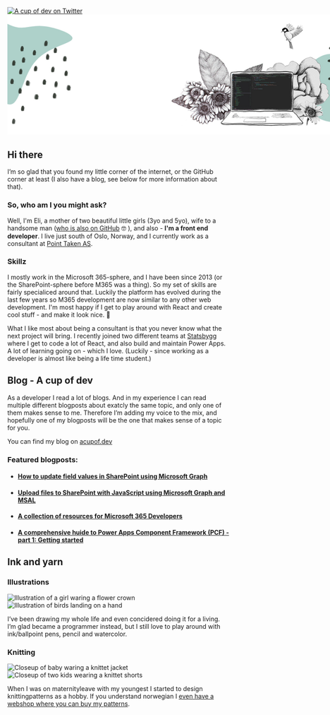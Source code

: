 [![A cup of dev on Twitter](https://img.shields.io/badge/Twitter-%40acupof_dev-blue?style=flat-square)](https://twitter.com/acupof_dev)
<img style="max-width:900px" src="./assets/mixed-media-illustration.jpg" />

## Hi there

I’m so glad that you found my little corner of the internet, or the GitHub corner at least (I also have a blog, see below for more information about that).

### So, who am I you might ask? 

Well, I'm Eli, a mother of two beautiful little girls (3yo and 5yo), wife to a handsome man ([who is also on GitHub](https://github.com/EspenSchei) 🤓 ), and also - **I'm a front end developer**. I live just south of Oslo, Norway, and I currently work as a consultant at [Point Taken AS](https://pointtaken.no/).

### Skillz
I mostly work in the Microsoft 365-sphere, and I have been since 2013 (or the SharePoint-sphere before M365 was a thing). So my set of skills are fairly specialiced around that. Luckily the platform has evolved during the last few years so M365 development are now similar to any other web development. I'm most happy if I get to play around with React and create cool stuff - and make it look nice. 💁

What I like most about being a consultant is that you never know what the next project will bring. I recently joined two different teams at [Statsbygg](https://www.statsbygg.no/) where I get to code a lot of React, and also build and maintain Power Apps. A lot of learning going on - which I love. (Luckily - since working as a developer is almost like being a life time student.)

## Blog - A cup of dev
As a developer I read a lot of blogs. And in my experience I can read multiple different blogposts about exatcly the same topic, and only one of them makes sense to me. Therefore I’m adding my voice to the mix, and hopefully one of my blogposts will be the one that makes sense of a topic for you. 

You can find my blog on  [acupof.dev](https://acupof.dev)


### Featured blogposts: 

* #### [How to update field values in SharePoint using Microsoft Graph](https://elischei.com/how-to-update-field-values-in-sharepoint-using-microsoft-graph/)

* #### [Upload files to SharePoint with JavaScript using Microsoft Graph and MSAL](https://elischei.com/upload-files-to-sharepoint-with-javascript-using-microsoft-graph/)

* #### [A collection of resources for Microsoft 365 Developers](https://elischei.com/a-collection-of-resources-for-microsoft-365-developers/)

* #### [A comprehensive huide to Power Apps Component Framework (PCF) - part 1: Getting started](https://elischei.com/a-comprehensive-guide-to-power-apps-component-framework-pcf-part-1-getting-started)


## Ink and yarn
  
### Illustrations 
![Illustration of a girl waring a flower crown](https://elischei.com/wp-content/uploads/2021/05/lexaFlatlay2-300x240.jpg)
![Illustration of birds landing on a hand](https://elischei.com/wp-content/uploads/2021/05/0811aBirdInTheHand-1-300x240.jpg)
  
I’ve been drawing my whole life and even concidered doing it for a living. I’m glad became a programmer instead, but I still love to play around with ink/ballpoint pens, pencil and watercolor.
  
### Knitting
![Closeup of baby waring a knittet jacket](https://elischei.com/wp-content/uploads/2021/05/Jakke_striper_500px_740x-300x240.jpg)
![Closeup of two kids wearing a knittet shorts](https://elischei.com/wp-content/uploads/2021/05/stripeshorts_500px_740x-300x240.jpg)
  
When I was on maternityleave with my youngest I started to design knittingpatterns as a hobby. If you understand norwegian I [even have a webshop where you can buy my patterns](https://www.ravelry.com/stores/mini--minsten).

